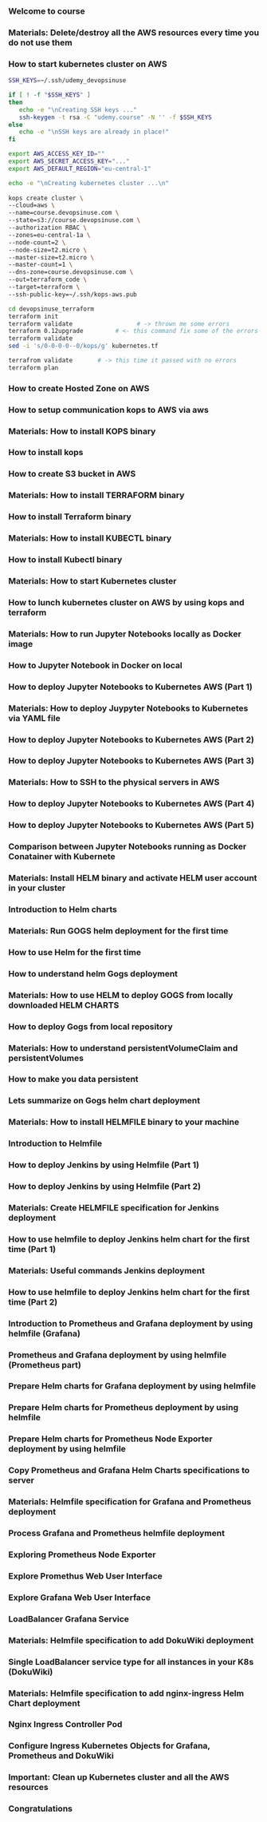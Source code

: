 ### Welcome to course
### Materials: Delete/destroy all the AWS resources every time you do not use them
### How to start kubernetes cluster on AWS

```bash
SSH_KEYS=~/.ssh/udemy_devopsinuse

if [ ! -f "$SSH_KEYS" ]
then
   echo -e "\nCreating SSH keys ..."
   ssh-keygen -t rsa -C "udemy.course" -N '' -f $SSH_KEYS
else
   echo -e "\nSSH keys are already in place!"
fi

export AWS_ACCESS_KEY_ID=""
export AWS_SECRET_ACCESS_KEY="..."
export AWS_DEFAULT_REGION="eu-central-1"

echo -e "\nCreating kubernetes cluster ...\n"
 
kops create cluster \
--cloud=aws \
--name=course.devopsinuse.com \
--state=s3://course.devopsinuse.com \
--authorization RBAC \
--zones=eu-central-1a \
--node-count=2 \
--node-size=t2.micro \
--master-size=t2.micro \
--master-count=1 \
--dns-zone=course.devopsinuse.com \
--out=terraform_code \
--target=terraform \
--ssh-public-key=~/.ssh/kops-aws.pub

cd devopsinuse_terraform
terraform init
terraform validate                  # -> thrown me some errors
terraform 0.12upgrade         # <- this command fix some of the errors
terraform validate      
sed -i 's/0-0-0-0--0/kops/g' kubernetes.tf

terrafrom validate       # -> this time it passed with no errors
terraform plan
```
### How to create Hosted Zone on AWS
### How to setup communication kops to AWS via aws
### Materials: How to install KOPS binary
### How to install kops
### How to create S3 bucket in AWS
### Materials: How to install TERRAFORM binary
### How to install Terraform binary
### Materials: How to install KUBECTL binary
### How to install Kubectl binary
### Materials: How to start Kubernetes cluster
### How to lunch kubernetes cluster on AWS by using kops and terraform
### Materials: How to run Jupyter Notebooks locally as Docker image
### How to Jupyter Notebook in Docker on local
### How to deploy Jupyter Notebooks to Kubernetes AWS (Part 1)
### Materials: How to deploy Juypyter Notebooks to Kubernetes via YAML file
### How to deploy Jupyter Notebooks to Kubernetes AWS (Part 2)
### How to deploy Jupyter Notebooks to Kubernetes AWS (Part 3)
### Materials: How to SSH to the physical servers in AWS
### How to deploy Jupyter Notebooks to Kubernetes AWS (Part 4)
### How to deploy Jupyter Notebooks to Kubernetes AWS (Part 5)
### Comparison between Jupyter Notebooks running as Docker Conatainer with Kubernete
### Materials: Install HELM binary and activate HELM user account in your cluster
### Introduction to Helm charts
### Materials: Run GOGS helm deployment for the first time
### How to use Helm for the first time
### How to understand helm Gogs deployment
### Materials: How to use HELM to deploy GOGS from locally downloaded HELM CHARTS
### How to deploy Gogs from local repository
### Materials: How to understand persistentVolumeClaim and persistentVolumes
### How to make you data persistent
### Lets summarize on Gogs helm chart deployment
### Materials: How to install HELMFILE binary to your machine
### Introduction to Helmfile
### How to deploy Jenkins by using Helmfile (Part 1)
### How to deploy Jenkins by using Helmfile (Part 2)
### Materials: Create HELMFILE specification for Jenkins deployment
### How to use helmfile to deploy Jenkins helm chart for the first time (Part 1)
### Materials: Useful commands Jenkins deployment
### How to use helmfile to deploy Jenkins helm chart for the first time (Part 2)
### Introduction to Prometheus and Grafana deployment by using helmfile (Grafana)
### Prometheus and Grafana deployment by using helmfile (Prometheus part)
### Prepare Helm charts for Grafana deployment by using helmfile
### Prepare Helm charts for Prometheus deployment by using helmfile
### Prepare Helm charts for Prometheus Node Exporter deployment by using helmfile
### Copy Prometheus and Grafana Helm Charts specifications to server
### Materials: Helmfile specification for Grafana and Prometheus deployment
### Process Grafana and Prometheus helmfile deployment
### Exploring Prometheus Node Exporter
### Explore Promethus Web User Interface
### Explore Grafana Web User Interface
### LoadBalancer Grafana Service
### Materials: Helmfile specification to add DokuWiki deployment
### Single LoadBalancer service type for all instances in your K8s (DokuWiki)
### Materials: Helmfile specification to add nginx-ingress Helm Chart deployment
### Nginx Ingress Controller Pod
### Configure Ingress Kubernetes Objects for Grafana, Prometheus and DokuWiki
### Important: Clean up Kubernetes cluster and all the AWS resources
### Congratulations
